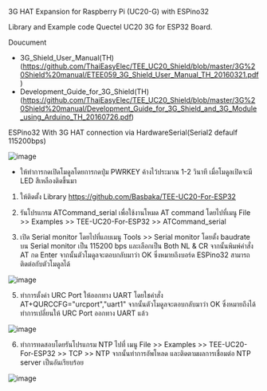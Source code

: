3G HAT Expansion for Raspberry Pi (UC20-G) with ESPino32 

Library and Example code Quectel UC20 3G  for ESP32 Board.

Doucument
- 3G_Shield_User_Manual(TH) (https://github.com/ThaiEasyElec/TEE_UC20_Shield/blob/master/3G%20Shield%20manual/ETEE059_3G_Shield_User_Manual_TH_20160321.pdf)
- Development_Guide_for_3G_Shield(TH) (https://github.com/ThaiEasyElec/TEE_UC20_Shield/blob/master/3G%20Shield%20manual/Development_Guide_for_3G_Shield_and_3G_Module_using_Arduino_TH_20160726.pdf)


ESPino32 With 3G HAT connection via HardwareSerial(Serial2 defaulf 115200bps) 


![image](https://user-images.githubusercontent.com/33049022/105818151-1fc5af80-5fe9-11eb-9f62-19f5381bced5.png)



- ให้ทำการกดเปิดโมดูลโดยการกดปุ่ม PWRKEY ค้างไว้ประมาณ 1-2 วินาที เมื่อโมดูลเปิดจะมี LED สีเหลืองติดขึ้นมา 


1. ให้ติดตั้ง Library https://github.com/Basbaka/TEE-UC20-For-ESP32


2. รันโปรแกรม ATCommand_serial เพื่อใช้งานโหมด AT command โดยไปที่เมนู File >> Examples >> TEE-UC20-For-ESP32 >> ATCommand_serial 


3. เปิด Serial monitor โดยไปที่แถบเมนู Tools >> Serial monitor โดยตั้ง baudrate บน Serial monitor เป็น 115200 bps และเลือกเป็น Both NL & CR  จากนั้นพิมพ์คำสั่ง AT กด Enter จากนั้นตัวโมดูลจะตอบกลับมาว่า OK ซึ่งหมายถึงบอร์ด ESPino32 สามารถติดต่อกับตัวโมดูลได้


![image](https://user-images.githubusercontent.com/8803501/105676107-a2346d80-5f1c-11eb-9255-8db14a6242cb.png)



5. ทำการตั้งค่า URC Port ให้ออกทาง UART โดยใชคำสั่ง AT+QURCCFG="urcport","uart1" จากนั้นตัวโมดูลจะตอบกลับมาว่า OK ซึ่งหมายถึงได้ทำการเปลี่ยนให้ URC Port ออกทาง UART แล้ว

![image](https://user-images.githubusercontent.com/8803501/105678007-356ea280-5f1f-11eb-81a1-211707cd2b70.png)


6. ทำการทดสอบโดยรันโปรแกรม NTP ไปที่ เมนู File >> Examples >> TEE-UC20-For-ESP32 >> TCP >> NTP จากนั้นทำการอัพโหลด และติดตามผลการเชื่อมต่อ NTP server เป็นอันเรียบร้อย 

![image](https://user-images.githubusercontent.com/8803501/105677213-29ceac00-5f1e-11eb-93da-9d94ae7a927d.png)
